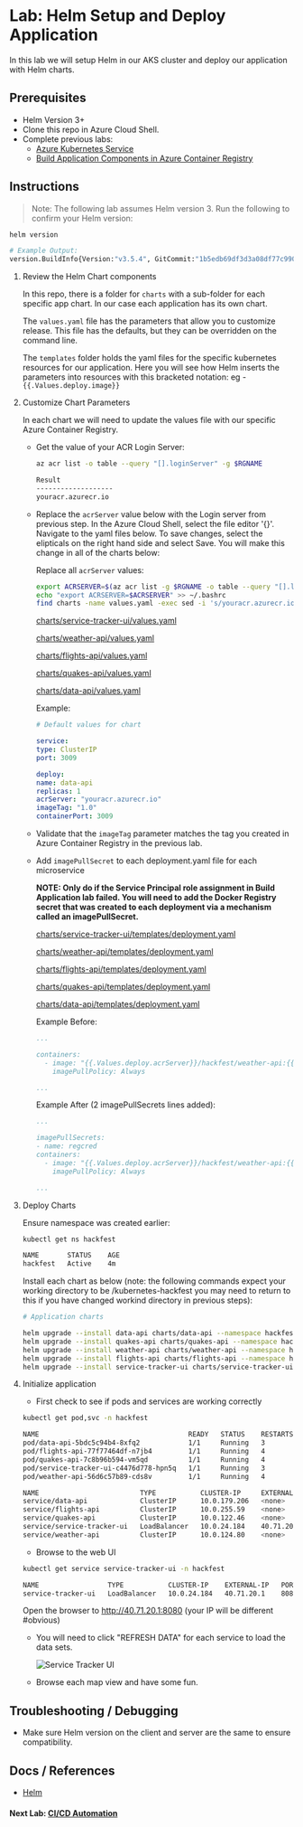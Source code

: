 # Lab: Helm Setup and Deploy Application

In this lab we will setup Helm in our AKS cluster and deploy our application with Helm charts.

## Prerequisites

* Helm Version 3+
* Clone this repo in Azure Cloud Shell.
* Complete previous labs:
    * [Azure Kubernetes Service](../create-aks-cluster/README.md)
    * [Build Application Components in Azure Container Registry](../build-application/README.md)

## Instructions

>Note: The following lab assumes Helm version 3. Run the following to confirm your Helm version:
```bash
helm version

# Example Output:
version.BuildInfo{Version:"v3.5.4", GitCommit:"1b5edb69df3d3a08df77c9902dc17af864ff05d1", GitTreeState:"dirty", GoVersion:"go1.16.3"}
```

1. Review the Helm Chart components

    In this repo, there is a folder for `charts` with a sub-folder for each specific app chart. In our case each application has its own chart. 

    The `values.yaml` file has the parameters that allow you to customize release. This file has the defaults, but they can be overridden on the command line. 

    The `templates` folder holds the yaml files for the specific kubernetes resources for our application. Here you will see how Helm inserts the parameters into resources with this bracketed notation: eg -  `{{.Values.deploy.image}}`

1. Customize Chart Parameters

    In each chart we will need to update the values file with our specific Azure Container Registry. 

    * Get the value of your ACR Login Server:

        ```bash
        az acr list -o table --query "[].loginServer" -g $RGNAME

        Result
        -------------------
        youracr.azurecr.io

        ```

    * Replace the `acrServer` value below with the Login server from previous step. In the Azure Cloud Shell, select the file editor '{}'.  Navigate to the yaml files below.  To save changes, select the elipticals on the right hand side and select Save. You will make this change in all of the charts below:
    
        Replace all `acrServer` values:
        ```bash
        export ACRSERVER=$(az acr list -g $RGNAME -o table --query "[].loginServer" --output json | jq -r '.[]')
        echo "export ACRSERVER=$ACRSERVER" >> ~/.bashrc
        find charts -name values.yaml -exec sed -i 's/youracr.azurecr.io/'${ACRSERVER}'/g' {} \;

        ```

        [charts/service-tracker-ui/values.yaml](../../charts/service-tracker-ui/values.yaml)

        [charts/weather-api/values.yaml](../../charts/weather-api/values.yaml)

        [charts/flights-api/values.yaml](../../charts/flights-api/values.yaml)

        [charts/quakes-api/values.yaml](../../charts/quakes-api/values.yaml)

        [charts/data-api/values.yaml](../../charts/data-api/values.yaml)

        Example:
        ```yaml
        # Default values for chart

        service:
        type: ClusterIP
        port: 3009

        deploy:
        name: data-api
        replicas: 1
        acrServer: "youracr.azurecr.io"
        imageTag: "1.0"
        containerPort: 3009
        ```

    * Validate that the `imageTag` parameter matches the tag you created in Azure Container Registry in the previous lab.

    * Add `imagePullSecret` to each deployment.yaml file for each microservice

        **NOTE: Only do if the Service Principal role assignment in Build Application lab failed. You will need to add the Docker Registry secret that was created to each deployment via a mechanism called an imagePullSecret.**

        [charts/service-tracker-ui/templates/deployment.yaml](../../charts/service-tracker-ui/templates/deployment.yaml)

        [charts/weather-api/templates/deployment.yaml](../../charts/weather-api/templates/deployment.yaml)

        [charts/flights-api/templates/deployment.yaml](../../charts/flights-api/templates/deployment.yaml)

        [charts/quakes-api/templates/deployment.yaml](../../charts/quakes-api/templates/deployment.yaml)

        [charts/data-api/templates/deployment.yaml](../../charts/data-api/templates/deployment.yaml)

        Example Before:
        ```yaml
        ...

        containers:
          - image: "{{.Values.deploy.acrServer}}/hackfest/weather-api:{{.Values.deploy.imageTag}}"
            imagePullPolicy: Always

        ...
        ```

        Example After (2 imagePullSecrets lines added):
        ```yaml
        ...

        imagePullSecrets:
        - name: regcred
        containers:
          - image: "{{.Values.deploy.acrServer}}/hackfest/weather-api:{{.Values.deploy.imageTag}}"
            imagePullPolicy: Always

        ...
        ```

1. Deploy Charts

    Ensure namespace was created earlier:
    ```bash
    kubectl get ns hackfest

    NAME       STATUS    AGE
    hackfest   Active    4m
    ```

    Install each chart as below (note: the following commands expect your working directory to be /kubernetes-hackfest you may need to return to this if you have changed workind directory in previous steps):

    ```bash
    # Application charts

    helm upgrade --install data-api charts/data-api --namespace hackfest
    helm upgrade --install quakes-api charts/quakes-api --namespace hackfest
    helm upgrade --install weather-api charts/weather-api --namespace hackfest
    helm upgrade --install flights-api charts/flights-api --namespace hackfest
    helm upgrade --install service-tracker-ui charts/service-tracker-ui --namespace hackfest
    ```

1. Initialize application

    * First check to see if pods and services are working correctly

    ```bash
    kubectl get pod,svc -n hackfest

    NAME                                     READY   STATUS    RESTARTS   AGE
    pod/data-api-5bdc5c94b4-8xfq2            1/1     Running   3          5d3h
    pod/flights-api-77f77464df-n7jb4         1/1     Running   4          5d15h
    pod/quakes-api-7c8b96b594-vm5qd          1/1     Running   4          5d15h
    pod/service-tracker-ui-c4476d778-hpn5q   1/1     Running   3          5d6h
    pod/weather-api-56d6c57b89-cds8v         1/1     Running   4          5d15h

    NAME                         TYPE           CLUSTER-IP     EXTERNAL-IP   PORT(S)          AGE
    service/data-api             ClusterIP      10.0.179.206   <none>        3009/TCP         7d4h
    service/flights-api          ClusterIP      10.0.255.59    <none>        3003/TCP         7d4h
    service/quakes-api           ClusterIP      10.0.122.46    <none>        3012/TCP         7d4h
    service/service-tracker-ui   LoadBalancer   10.0.24.184    40.71.20.1    8080:30757/TCP   5d6h
    service/weather-api          ClusterIP      10.0.124.80    <none>        3015/TCP         7d4h
    ```

    * Browse to the web UI

    ```bash
    kubectl get service service-tracker-ui -n hackfest

    NAME                 TYPE           CLUSTER-IP    EXTERNAL-IP   PORT(S)          AGE
    service-tracker-ui   LoadBalancer   10.0.24.184   40.71.20.1    8080:30757/TCP   5d6h
    ```

    Open the browser to http://40.71.20.1:8080 (your IP will be different #obvious)

    * You will need to click "REFRESH DATA" for each service to load the data sets.

        ![Service Tracker UI](service-tracker-ui.png)

    * Browse each map view and have some fun.

## Troubleshooting / Debugging

* Make sure Helm version on the client and server are the same to ensure compatibility.

## Docs / References

* [Helm](http://helm.sh)

#### Next Lab: [CI/CD Automation](../cicd-automation/README.md)
